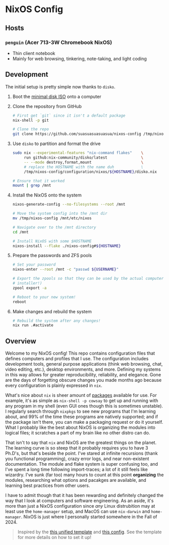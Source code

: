 # NixOS Config

## Hosts

### `penguin` (Acer 713-3W Chromebook NixOS)

- Thin client notebook
- Mainly for web browsing, tinkering, note-taking, and light coding

## Development

The initial setup is pretty simple now thanks to `disko`.

1. Boot the [minimal disk ISO](https://nixos.org/download/) onto a computer
2. Clone the repository from GitHub

   ```bash
   # First get `git` since it isn't a default package
   nix-shell -p git

   # Clone the repo
   git clone https://github.com/suasuasuasuasua/nixos-config /tmp/nixos-config
   ```

3. Use `disko` to partition and format the drive

   ```bash
   sudo nix --experimental-features "nix-command flakes"    \
        run github:nix-community/disko/latest               \
        -- --mode destroy,format,mount                      \
        # replace the HOSTNAME with the name duh            \
        /tmp/nixos-config/configuration/nixos/${HOSTNAME}/disko.nix

   # Ensure that it worked
   mount | grep /mnt
   ```

4. Install the NixOS onto the system

   ```bash
   nixos-generate-config --no-filesystems --root /mnt

   # Move the system config into the /mnt dir
   mv /tmp/nixos-config /mnt/etc/nixos

   # Navigate over to the /mnt directory
   cd /mnt

   # Install NixOS with some $HOSTNAME
   nixos-install --flake ./nixos-config#${HOSTNAME}
   ```

5. Prepare the passwords and ZFS pools

   ```bash
   # Set your password
   nixos-enter --root /mnt -c "passwd ${USERNAME}"

   # Export the zpools so that they can be used by the actual computer (not the
   # installer!)
   zpool export -a

   # Reboot to your new system!
   reboot
   ```

6. Make changes and rebuild the system

   ```bash
   # Rebuild the system after any changes!
   nix run .#activate
   ```

## Overview

Welcome to my NixOS config! This repo contains configuration files that defines
computers and profiles that I use. The configuration includes development tools,
general purpose applications (think web browsing, chat, video editing, etc.),
desktop environments, and more. Defining my systems in this way allows for
greater reproducibility, reliability, and elegance. Gone are the days of
forgetting obscure changes you made months ago because every configuration is
plainly expressed in `nix`.

What's nice about `nix` is sheer amount of [packages](https://search.nixos.org/)
available for use. For example, it's as simple as `nix-shell -p cowsay` to get
up and running with any program in my shell (even GUI ones though this is
sometimes unstable). I regularly search through `nixpkgs` to see new programs
that I'm learning about, and 99% of the time these programs are natively
supported; and if the package isn't there, you can make a packaging request or
do it yourself. What I probably like the best about NixOS is organizing the
modules into logical files; it scratches a part of my brain like no other distro
can do.

That isn't to say that `nix` and NixOS are the greatest things on the planet.
The learning curve is so steep that it probably requires you to have 3 Ph.D's,
but that's beside the point. I've stared at infinite recursions (thank you
functional programming), crazy error logs, and near non-existent documentation.
The module and flake system is super confusing too, and I've spent a long time
following import-traces; a lot of it still feels like wizardry. I've sunk (far
too) many hours to count at this point **organizing** the modules, researching
what options and pacakges are available, and learning best practices from other
users.

I have to admit though that it has been rewarding and definitely changed the way
that I look at computers and software engineering. As an aside, it's more than
just a NixOS configuration since *any* Linux distrubition may at least use the
`home-manager` setup, and MacOS can use `nix-darwin` and `home-manager`. NixOS
is just where I personally started somewhere in the Fall of 2024.

> Inspired by the [this unified
> template](https://github.com/juspay/nixos-unified-template) and [this
> config](https://github.com/srid/nixos-config). See the template for more details
> on how to set it up!
